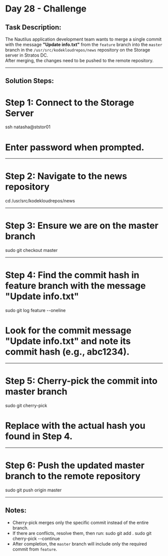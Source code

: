 # Day 28 - Challenge 
## Task Description:
The Nautilus application development team wants to merge a single commit with the message **"Update info.txt"** from the `feature` branch into the `master` branch in the `/usr/src/kodekloudrepos/news` repository on the Storage server in Stratos DC.  
After merging, the changes need to be pushed to the remote repository.

---

## Solution Steps:

# Step 1: Connect to the Storage Server
ssh natasha@ststor01
# Enter password when prompted.

---

# Step 2: Navigate to the news repository
cd /usr/src/kodekloudrepos/news

---

# Step 3: Ensure we are on the master branch
sudo git checkout master

---

# Step 4: Find the commit hash in feature branch with the message "Update info.txt"
sudo git log feature --oneline
# Look for the commit message "Update info.txt" and note its commit hash (e.g., abc1234).

---

# Step 5: Cherry-pick the commit into master branch
sudo git cherry-pick <commit-hash>
# Replace <commit-hash> with the actual hash you found in Step 4.

---

# Step 6: Push the updated master branch to the remote repository
sudo git push origin master

---

## Notes:
- Cherry-pick merges only the specific commit instead of the entire branch.
- If there are conflicts, resolve them, then run:
  sudo git add .
  sudo git cherry-pick --continue
- After completion, the `master` branch will include only the required commit from `feature`.

